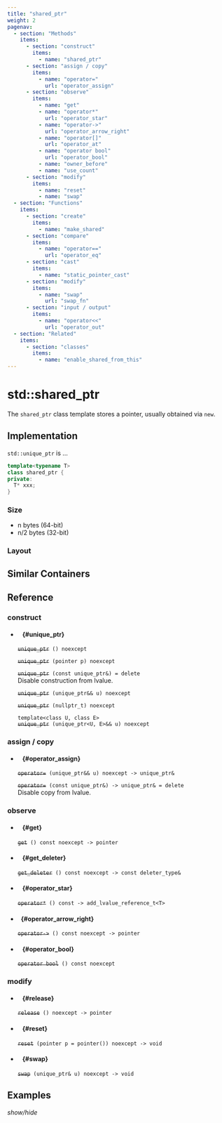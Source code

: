 ```yaml
---
title: "shared_ptr"
weight: 2
pagenav:
  - section: "Methods"
    items:
      - section: "construct"
        items:
          - name: "shared_ptr"
      - section: "assign / copy"
        items:
          - name: "operator="
            url: "operator_assign"
      - section: "observe"
        items:
          - name: "get"
          - name: "operator*"
            url: "operator_star"
          - name: "operator->"
            url: "operator_arrow_right"
          - name: "operator[]"
            url: "operator_at"
          - name: "operator bool"
            url: "operator_bool"
          - name: "owner_before"
          - name: "use_count"
      - section: "modify"
        items:
          - name: "reset"
          - name: "swap"
  - section: "Functions"
    items:
      - section: "create"
        items:
          - name: "make_shared"
      - section: "compare"
        items:
          - name: "operator=="
            url: "operator_eq"
      - section: "cast"
        items:
          - name: "static_pointer_cast"
      - section: "modify"
        items:
          - name: "swap"
            url: "swap_fn"
      - section: "input / output"
        items:
          - name: "operator<<"
            url: "operator_out"
  - section: "Related"
    items:
      - section: "classes"
        items:
          - name: "enable_shared_from_this"
---
```


# std::shared_ptr

The `shared_ptr` class template stores a pointer, usually obtained via `new`.

## Implementation

`std::unique_ptr` is ...

```cpp
template<typename T>
class shared_ptr {
private:
  T* xxx;
}
```

### Size

- n bytes (64-bit)
- n/2 bytes (32-bit)

### Layout

## Similar Containers

## Reference

### construct

- #### ` ` {#unique_ptr}

  ~~`unique_ptr`~~` () noexcept`

  ~~`unique_ptr`~~` (pointer p) noexcept`

  ~~`unique_ptr`~~` (const unique_ptr&) = delete`\
  Disable construction from lvalue.

  ~~`unique_ptr`~~` (unique_ptr&& u) noexcept`

  ~~`unique_ptr`~~` (nullptr_t) noexcept`

  `template<class U, class E>`\
  ~~`unique_ptr`~~` (unique_ptr<U, E>&& u) noexcept`

### assign / copy

- #### ` ` {#operator_assign}

  ~~`operator=`~~` (unique_ptr&& u) noexcept -> unique_ptr&`

  ~~`operator=`~~` (const unique_ptr&) -> unique_ptr& = delete`\
  Disable copy from lvalue.

### observe

- #### ` ` {#get}

  ~~`get`~~` () const noexcept -> pointer`

- #### ` ` {#get_deleter}

  ~~`get_deleter`~~` () const noexcept -> const deleter_type&`

- #### ` ` {#operator_star}

  ~~`operator*`~~` () const -> add_lvalue_reference_t<T>`

- #### ` ` {#operator_arrow_right}

  ~~`operator->`~~` () const noexcept -> pointer`

- #### ` ` {#operator_bool}

  ~~`operator bool`~~` () const noexcept`

### modify

- #### ` ` {#release}

  ~~`release`~~` () noexcept -> pointer`

- #### ` ` {#reset}

  ~~`reset`~~` (pointer p = pointer()) noexcept -> void`

- #### ` ` {#swap}

  ~~`swap`~~` (unique_ptr& u) noexcept -> void`

## Examples

_show/hide_
